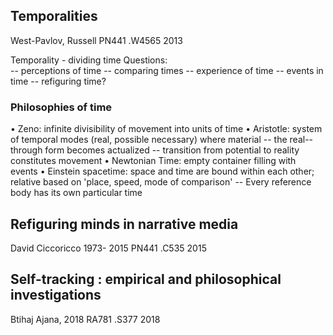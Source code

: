 ## Temporalities
West-Pavlov, Russell
PN441 .W4565 2013

Temporality - dividing time
Questions:<br>
-- perceptions of time
-- comparing times
-- experience of time
-- events in time
-- refiguring time?

### Philosophies of time 
• Zeno: infinite divisibility of movement into units of time
• Aristotle: system of temporal modes (real, possible necessary) where material -- the real-- through form becomes actualized 
 -- transition from potential to reality constitutes movement
• Newtonian Time: empty container filling with events
• Einstein spacetime: space and time are bound within each other; relative based on 'place, speed, mode of comparison'
-- Every reference body has its own particular time

## Refiguring minds in narrative media
David Ciccoricco 1973- 2015
PN441 .C535 2015

## Self-tracking : empirical and philosophical investigations
Btihaj Ajana, 2018
RA781 .S377 2018

